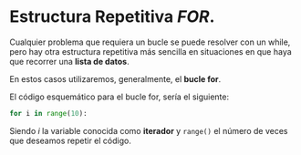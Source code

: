 
# Estructura Repetitiva *FOR*.

Cualquier problema que requiera un bucle se puede resolver con un while, pero hay otra estructura repetitiva más sencilla en situaciones en que haya que recorrer una **lista de datos**.

En estos casos utilizaremos, generalmente, el **bucle for**.

El código esquemático para el bucle for, sería el siguiente:

```python
for i in range(10):
```

Siendo *i* la variable conocida como **iterador** y `range()` el número de veces que deseamos repetir el código.